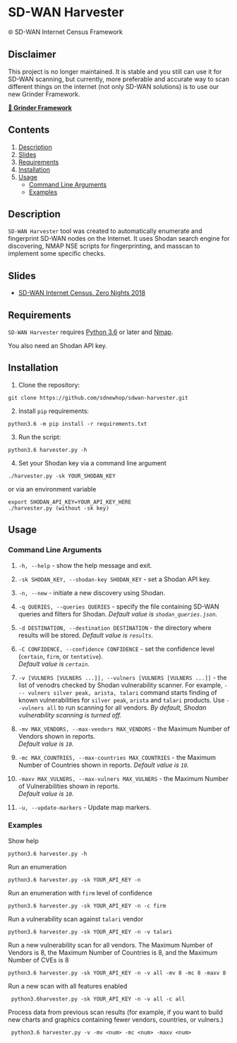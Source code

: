 # SD-WAN Harvester
:globe_with_meridians: SD-WAN Internet Census Framework

## Disclaimer
This project is no longer maintained. It is stable and you still can use it for SD-WAN scanning, but currently, more preferable and accurate way to scan different things on the internet (not only SD-WAN solutions) is to use our new Grinder Framework.  
  
**[:mag_right: Grinder Framework](https://github.com/sdnewhop/grinder)**  

## Contents
1. [Description](#description)
1. [Slides](#slides)
1. [Requirements](#requirements)
1. [Installation](#installation)
1. [Usage](#usage)
   - [Command Line Arguments](#command-line-arguments)
   - [Examples](#examples)

## Description
`SD-WAN Harvester` tool was created to automatically enumerate and fingerprint SD-WAN nodes on the Internet. 
It uses Shodan search engine for discovering, NMAP NSE scripts for fingerprinting, and masscan to implement some specific checks.

## Slides
- [SD-WAN Internet Census. Zero Nights 2018](https://github.com/sdnewhop/sdwannewhope/blob/master/slides/zn-2018.pdf)

## Requirements
`SD-WAN Harvester` requires [Python 3.6](https://www.python.org/getit/) or later and [Nmap](https://nmap.org/download.html).

You also need an Shodan API key.

## Installation
1. Clone the repository:
```
git clone https://github.com/sdnewhop/sdwan-harvester.git
```
2. Install `pip` requirements:
```
python3.6 -m pip install -r requirements.txt
```
3. Run the script:
```
python3.6 harvester.py -h
```
4. Set your Shodan key via a command line argument
```
./harvester.py -sk YOUR_SHODAN_KEY
```
or via an environment variable
```
export SHODAN_API_KEY=YOUR_API_KEY_HERE
./harvester.py (without -sk key)
```

## Usage
### Command Line Arguments
1. `-h, --help` - show the help message and exit.  

2. `-sk SHODAN_KEY, --shodan-key SHODAN_KEY` - set a Shodan API key.

3. `-n, --new` - initiate a new discovery using Shodan.  

4. `-q QUERIES, --queries QUERIES` - specify the file containing SD-WAN queries and filters for Shodan.
*Default value is `shodan_queries.json`.*

5. `-d DESTINATION, --destination DESTINATION` - the directory where results will be stored.
*Default value is `results`.*

6. `-C CONFIDENCE, --confidence CONFIDENCE` - set the confidence level (`certain`, `firm`, or `tentative`).  
*Default value is `certain`.*

7. `-v [VULNERS [VULNERS ...]], --vulners [VULNERS [VULNERS ...]]` - the list of venodrs checked by Shodan vulnerability scanner. For example, `--- vulners silver peak, arista, talari` command starts finding of known vulnerabilities for `silver peak`, `arista` and `talari` products. Use `--vulners all` to run scanning for all vendors.
*By default, Shodan vulnerability scanning is turned off.*

8. `-mv MAX_VENDORS, --max-vendors MAX_VENDORS` - the Maximum Number of Vendors shown in reports.  
*Default value is `10`.*

9. `-mc MAX_COUNTRIES, --max-countries MAX_COUNTRIES` - the Maximum Number of Countries shown in reports.
*Default value is `10`.*

10. `-maxv MAX_VULNERS, --max-vulners MAX_VULNERS` - the Maximum Number of Vulnerabilities shown in reports.  
*Default value is `10`.*

11. `-u, --update-markers` - Update map markers.

### Examples
Show help 
```
python3.6 harvester.py -h
```
Run an enumeration
```
python3.6 harvester.py -sk YOUR_API_KEY -n
```
Run an enumeration with `firm` level of confidence
```
python3.6 harvester.py -sk YOUR_API_KEY -n -c firm
```
Run a vulnerability scan against `talari` vendor
```
python3.6 harvester.py -sk YOUR_API_KEY -n -v talari
```
Run a new vulnerability scan for all vendors. The Maximum Number of Vendors is 8, the Maximum Number of Countries is 8, and the Maximum Number of CVEs is 8
```
python3.6 harvester.py -sk YOUR_API_KEY -n -v all -mv 8 -mc 8 -maxv 8
```
Run a new scan with all features enabled
```
 python3.6harvester.py -sk YOUR_API_KEY -n -v all -c all
```
Process data from previous scan results (for example, if you want to build new charts and graphics containing fewer vendors, countries, or vulners.)
```
 python3.6 harvester.py -v -mv <num> -mc <num> -maxv <num>
```
